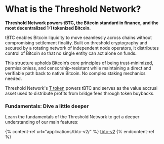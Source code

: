 # What is the Threshold Network?

**Threshold Network powers tBTC, the Bitcoin standard in finance, and the most decentralized 1:1 tokenized Bitcoin.**

tBTC enables Bitcoin liquidity to move seamlessly across chains without compromising settlement finality. Built on threshold cryptography and secured by a rotating network of independent node operators, it distributes control of Bitcoin so that no single entity can act alone on funds.&#x20;

This structure upholds Bitcoin’s core principles of being trust-minimized, permissionless, and censorship-resistant while maintaining a direct and verifiable path back to native Bitcoin. No complex staking mechanics needed.

Threshold Network's [T token](resources/t-token.md) powers tBTC and serves as the value accrual asset used to distribute profits from bridge fees through token buybacks.&#x20;

### Fundamentals: Dive a little deeper

Learn the fundamentals of the Threshold Network to get a deeper understanding of our main features:

{% content-ref url="applications/tbtc-v2/" %}
[tbtc-v2](applications/tbtc-v2/)
{% endcontent-ref %}
